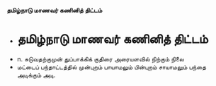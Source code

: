 **தமிழ்நாடு மாணவர் கணினித் திட்டம்**
- # தமிழ்நாடு மாணவர் கணினித் திட்டம்
- n. சுடுவதற்குமுன் துப்பாக்கிக் குதிரை அரையளவில் நிற்கும் நிலை
- மட்டைப் பந்தாட்டத்தில் முன்புறம் பாயாமலும் பின்புறம் சாயாமலும் பந்தை அடிக்கும் அடி.

